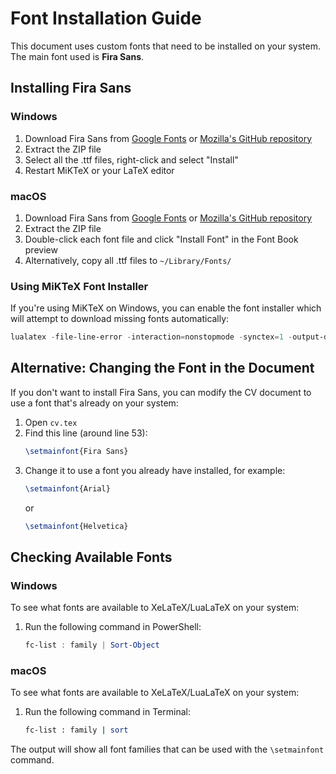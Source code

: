# Font Installation Guide

This document uses custom fonts that need to be installed on your system. The main font used is **Fira Sans**.

## Installing Fira Sans

### Windows

1. Download Fira Sans from [Google Fonts](https://fonts.google.com/specimen/Fira+Sans) or [Mozilla's GitHub repository](https://github.com/mozilla/Fira)
2. Extract the ZIP file
3. Select all the .ttf files, right-click and select "Install"
4. Restart MiKTeX or your LaTeX editor

### macOS

1. Download Fira Sans from [Google Fonts](https://fonts.google.com/specimen/Fira+Sans) or [Mozilla's GitHub repository](https://github.com/mozilla/Fira)
2. Extract the ZIP file
3. Double-click each font file and click "Install Font" in the Font Book preview
4. Alternatively, copy all .ttf files to `~/Library/Fonts/`

### Using MiKTeX Font Installer

If you're using MiKTeX on Windows, you can enable the font installer which will attempt to download missing fonts automatically:

```powershell
lualatex -file-line-error -interaction=nonstopmode -synctex=1 -output-directory out -aux-directory auxil --enable-installer <main.tex>
```

## Alternative: Changing the Font in the Document

If you don't want to install Fira Sans, you can modify the CV document to use a font that's already on your system:

1. Open `cv.tex`
2. Find this line (around line 53):
   ```latex
   \setmainfont{Fira Sans}
   ```
3. Change it to use a font you already have installed, for example:
   ```latex
   \setmainfont{Arial}
   ```
   or
   ```latex
   \setmainfont{Helvetica}
   ```

## Checking Available Fonts

### Windows

To see what fonts are available to XeLaTeX/LuaLaTeX on your system:

1. Run the following command in PowerShell:
   ```powershell
   fc-list : family | Sort-Object
   ```

### macOS

To see what fonts are available to XeLaTeX/LuaLaTeX on your system:

1. Run the following command in Terminal:
   ```bash
   fc-list : family | sort
   ```

The output will show all font families that can be used with the `\setmainfont` command.

